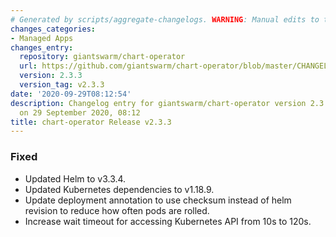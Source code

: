 ```yaml
---
# Generated by scripts/aggregate-changelogs. WARNING: Manual edits to this files will be overwritten.
changes_categories:
- Managed Apps
changes_entry:
  repository: giantswarm/chart-operator
  url: https://github.com/giantswarm/chart-operator/blob/master/CHANGELOG.md#233---2020-09-29
  version: 2.3.3
  version_tag: v2.3.3
date: '2020-09-29T08:12:54'
description: Changelog entry for giantswarm/chart-operator version 2.3.3, published
  on 29 September 2020, 08:12
title: chart-operator Release v2.3.3
---
```


### Fixed
- Updated Helm to v3.3.4.
- Updated Kubernetes dependencies to v1.18.9.
- Update deployment annotation to use checksum instead of helm revision to
reduce how often pods are rolled.
- Increase wait timeout for accessing Kubernetes API from 10s to 120s.
